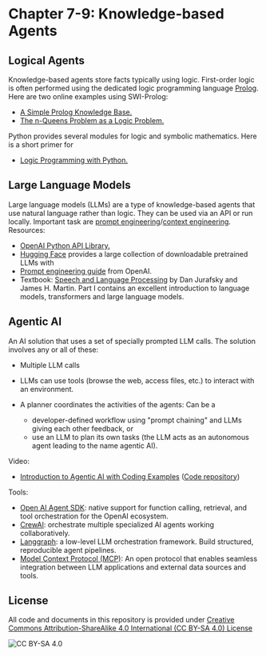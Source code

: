 <!-- #region -->
# Chapter 7-9: Knowledge-based Agents

## Logical Agents
Knowledge-based agents store facts typically using logic. First-order logic is often performed using 
the dedicated logic programming language [Prolog](https://en.wikipedia.org/wiki/Prolog). Here are two online examples using SWI-Prolog:

* [A Simple Prolog Knowledge Base.](https://swish.swi-prolog.org/example/kb.pl)
* [The n-Queens Problem as a Logic Problem.](https://swish.swi-prolog.org/example/queens.pl)

Python provides
several modules for logic and symbolic mathematics. Here is a 
short primer for 
* [Logic Programming with Python.](https://www.tutorialspoint.com/artificial_intelligence_with_python/artificial_intelligence_with_python_logic_programming.htm)


## Large Language Models
Large language models (LLMs) are a type of knowledge-based agents that use natural language rather than logic. They can be used via an API or run locally. Important task are [prompt engineering](https://www.kdnuggets.com/a-gentle-introduction-to-context-engineering-in-llms)/[context engineering](https://www.kdnuggets.com/a-gentle-introduction-to-context-engineering-in-llms). Resources:

* [OpenAI Python API Library.](https://github.com/openai/openai-python)
* [Hugging Face](https://huggingface.co/) provides a large collection
  of downloadable pretrained LLMs with 
* [Prompt engineering guide](https://platform.openai.com/docs/guides/prompt-engineering) from OpenAI.
* Textbook: [Speech and Language Processing](https://web.stanford.edu/~jurafsky/slp3/) by Dan Jurafsky and James H. Martin. Part I contains 
  an excellent introduction to language models, transformers and large language models.


## Agentic AI
An AI solution that uses a set of specially prompted LLM calls. The solution involves any or all of these:

  - Multiple LLM calls
  - LLMs can use tools (browse the web, access files, etc.) to interact with an environment.
  - A planner coordinates the activities of the agents: Can be a

    - developer-defined workflow using "prompt chaining" and LLMs giving each other feedback, or 
    - use an LLM to plan its own tasks (the LLM acts as an autonomous agent leading to the name agentic AI).

Video:
* [Introduction to Agentic AI with Coding Examples](https://youtu.be/LSk5KaEGVk4) ([Code repository](https://github.com/ed-donner/action))

Tools:
* [Open AI Agent SDK](https://openai.github.io/openai-agents-python/): native support for function calling, retrieval, and tool orchestration for the OpenAI ecosystem.
* [CrewAI](https://github.com/crewAIInc/crewAI): orchestrate multiple specialized AI agents working collaboratively.
* [Langgraph](https://github.com/langchain-ai/langgraph): a low-level LLM orchestration framework. Build structured, reproducible agent pipelines.
* [Model Context Protocol (MCP)](https://github.com/modelcontextprotocol): An open protocol that enables seamless integration between LLM applications and external data sources and tools.


## License
All code and documents in this repository is provided under [Creative Commons Attribution-ShareAlike 4.0 International (CC BY-SA 4.0) License](https://creativecommons.org/licenses/by-sa/4.0/)

![CC BY-SA 4.0](https://licensebuttons.net/l/by-sa/3.0/88x31.png)
<!-- #endregion -->
